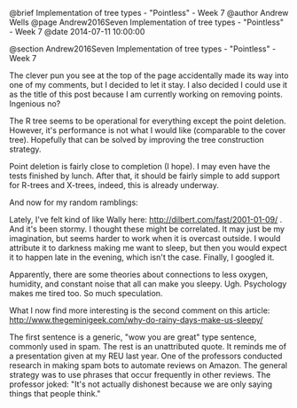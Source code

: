 @brief Implementation of tree types - "Pointless" - Week 7
@author Andrew Wells
@page Andrew2016Seven Implementation of tree types - "Pointless" - Week 7
@date 2014-07-11 10:00:00

@section Andrew2016Seven Implementation of tree types - "Pointless" - Week 7

The clever pun you see at the top of the page accidentally made its way into one of my comments, but I decided to let it stay.  I also decided I could use it as the title of this post because I am currently working on removing points.  Ingenious no?

The R tree seems to be operational for everything except the point deletion.  However, it's performance is not what I would like (comparable to the cover tree).  Hopefully that can be solved by improving the tree construction strategy.

Point deletion is fairly close to completion (I hope).  I may even have the tests finished by lunch.  After that, it should be fairly simple to add support for R-trees and X-trees, indeed, this is already underway.

And now for my random ramblings:

Lately, I've felt kind of like Wally here: http://dilbert.com/fast/2001-01-09/ .  And it's been stormy.  I thought these might be correlated.  It may just be my imagination, but seems harder to work when it is overcast outside.  I would attribute it to darkness making me want to sleep, but then you would expect it to happen late in the evening, which isn't the case.  Finally, I googled it.

Apparently, there are some theories about connections to less oxygen, humidity, and constant noise that all can make you sleepy.  Ugh.  Psychology makes me tired too.  So much speculation.

What I now find more interesting is the second comment on this article:
http://www.thegeminigeek.com/why-do-rainy-days-make-us-sleepy/

The first sentence is a generic, "wow you are great" type sentence, commonly used in spam.  The rest is an unattributed quote.  It reminds me of a presentation given at my REU last year.  One of the professors conducted research in making spam bots to automate reviews on Amazon.  The general strategy was to use phrases that occur frequently in other reviews.  The professor joked: "It's not actually dishonest because we are only saying things that people think."